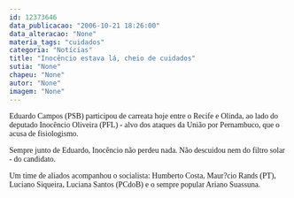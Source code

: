 ```yaml
---
id: 12373646
data_publicacao: "2006-10-21 18:26:00"
data_alteracao: "None"
materia_tags: "cuidados"
categoria: "Notícias"
title: "Inocêncio estava lá, cheio de cuidados"
sutia: "None"
chapeu: "None"
autor: "None"
imagem: "None"
---
```

<p><P><FONT face=Verdana>Eduardo Campos (PSB) participou de carreata hoje entre o Recife e Olinda, ao lado do deputado Inocêncio Oliveira (PFL) - alvo dos ataques da União por Pernambuco, que o acusa de fisiologismo.</FONT></P></p>
<p><P><FONT face=Verdana>Sempre junto de Eduardo, Inocêncio não perdeu nada. Não descuidou nem do filtro solar - do candidato.</FONT></P></p>
<p><P><FONT face=Verdana>Um time de aliados acompanhou o socialista: Humberto Costa, Maur?cio Rands (PT), Luciano Siqueira, Luciana Santos (PCdoB) e o sempre popular Ariano Suassuna.</FONT></P> </p>
